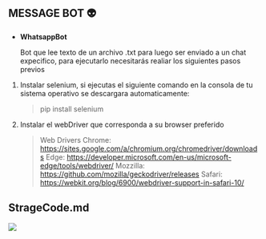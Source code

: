 ## MESSAGE BOT :alien:

- **WhatsappBot**

   Bot que lee texto de un archivo .txt para luego ser enviado a un chat expecifico, para    ejecutarlo necesitarás realiar los siguientes pasos previos
   
 1. Instalar selenium, si ejecutas el siguiente comando en la consola de tu sistema operativo se descargara automaticamente:
    >   pip install selenium

 1. Instalar el webDriver que corresponda a su browser preferido
    >  Web Drivers
Chrome:
https://sites.google.com/a/chromium.org/chromedriver/downloads
Edge:
https://developer.microsoft.com/en-us/microsoft-edge/tools/webdriver/
Mozzilla:
https://github.com/mozilla/geckodriver/releases
Safari:
https://webkit.org/blog/6900/webdriver-support-in-safari-10/


## StrageCode.md

![](https://avatars.githubusercontent.com/u/79027421?s=200&v=4)
